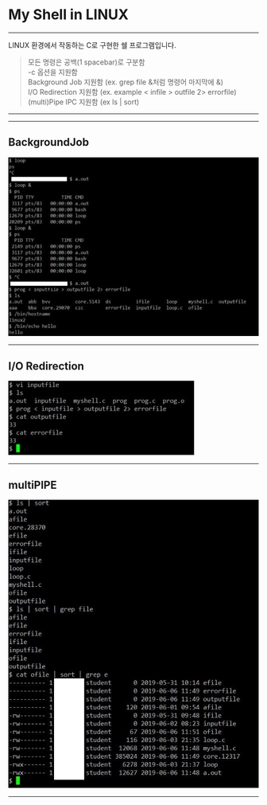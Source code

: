 My Shell in LINUX
====================

- - -
LINUX 환경에서 작동하는 C로 구현한 쉘 프로그램입니다.
> 모든 명령은 공백(1 spacebar)로 구분함 <br>
> -c 옵션을 지원함<br>
> Background Job 지원함 (ex. grep file &처럼 명령어 마지막에 &)<br>
> I/O Redirection 지원함 (ex. example < infile > outfile 2> errorfile)<br>
> (multi)Pipe IPC 지원함 (ex ls | sort)<br>
- - -

- - -
BackgroundJob
-----------------
![Background Job](BackgroundJob&IOredirection.JPG)
- - -
I/O Redirection
-----------------
![I/O Redirection](IOredirection.JPG)
- - -
multiPIPE
-----------
![multipipe](multiPIPE.JPG)
- - -

